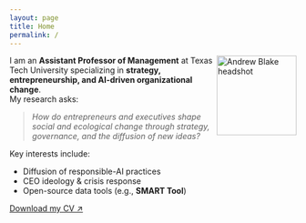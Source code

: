 ```yaml
---
layout: page
title: Home
permalink: /
---
```


<img src="/assets/img/profile.jpg" alt="Andrew Blake headshot" width="140" align="right" />

I am an **Assistant Professor of Management** at Texas Tech University specializing in **strategy, entrepreneurship, and AI-driven organizational change**.  
My research asks:

> *How do entrepreneurs and executives shape social and ecological change through strategy, governance, and the diffusion of new ideas?*

Key interests include:

- Diffusion of responsible-AI practices  
- CEO ideology & crisis response  
- Open-source data tools (e.g., **SMART Tool**)  

[Download my CV ↗](/cv/)
